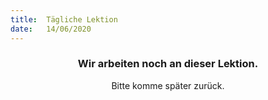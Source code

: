 ```yaml
---
title:  Tägliche Lektion
date:   14/06/2020
---
```


### <center>Wir arbeiten noch an dieser Lektion.</center>
<center>Bitte komme später zurück.</center>
